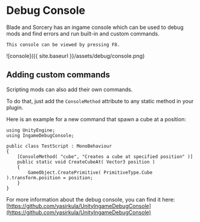 # Debug Console

Blade and Sorcery has an ingame console which can be used to debug mods and find errors and run built-in and custom commands.

```tip
This console can be viewed by pressing F8.
```

![console]({{ site.baseurl }}/assets/debug/console.png)


## Adding custom commands

Scripting mods can also add their own commands. 

To do that, just add the `ConsoleMethod` attribute to any static method in your plugin.

Here is an example for a new command that spawn a cube at a position:

```
using UnityEngine;
using IngameDebugConsole;

public class TestScript : MonoBehaviour
{
	[ConsoleMethod( "cube", "Creates a cube at specified position" )]
	public static void CreateCubeAt( Vector3 position )
	{
		GameObject.CreatePrimitive( PrimitiveType.Cube ).transform.position = position;
	}
}
```

For more information about the debug console, you can find it here:
[https://github.com/yasirkula/UnityIngameDebugConsole](https://github.com/yasirkula/UnityIngameDebugConsole)


